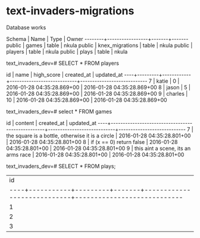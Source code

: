 # text-invaders-migrations

Database works 

 Schema |      Name       | Type  | Owner
--------+-----------------+-------+-------
 public | games           | table | nkula
 public | knex_migrations | table | nkula
 public | players         | table | nkula
 public | plays           | table | nkula
 
 text_invaders_dev=# SELECT * FROM players
 
 id |  name   | high_score |         created_at         |         updated_at
----+---------+------------+----------------------------+----------------------------
  7 | katie   |          0 | 2016-01-28 04:35:28.869+00 | 2016-01-28 04:35:28.869+00
  8 | jason   |          5 | 2016-01-28 04:35:28.869+00 | 2016-01-28 04:35:28.869+00
  9 | charles |         10 | 2016-01-28 04:35:28.869+00 | 2016-01-28 04:35:28.869+00
  
text_invaders_dev=# select * FROM games

 id |                     content                      |         created_at         |         updated_at
----+--------------------------------------------------+----------------------------+----------------------------
  7 | the square is a bottle, otherwise it is a circle | 2016-01-28 04:35:28.801+00 | 2016-01-28 04:35:28.801+00
  8 | if (x == 0) return false                         | 2016-01-28 04:35:28.801+00 | 2016-01-28 04:35:28.801+00
  9 | this aint a scene, its an arms race              | 2016-01-28 04:35:28.801+00 | 2016-01-28 04:35:28.801+00
  
text_invaders_dev=# SELECT * FROM plays;

|                                                                                              | 
|----------------------------------------------------------------------------------------------| 
| id | player_id | game_id | score |         created_at         |         updated_at           | 
| ----+-----------+---------+-------+----------------------------+---------------------------- | 
|   1 |         7 |       7 |     0 | 2016-01-28 04:35:28.885+00 | 2016-01-28 04:35:28.885+00  | 
|   2 |         8 |       8 |     0 | 2016-01-28 04:35:28.885+00 | 2016-01-28 04:35:28.885+00  | 
|   3 |         9 |       9 |     0 | 2016-01-28 04:35:28.885+00 | 2016-01-28 04:35:28.885+00  | 

